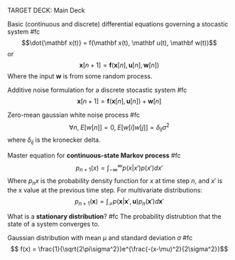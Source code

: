 TARGET DECK: Main Deck

Basic (continuous and discrete) differential equations governing a stocastic system #fc 
$$\dot{\mathbf x(t)} = f(\mathbf x(t), \mathbf u(t), \mathbf w(t))$$
or
$$\mathbf x[n+1] = \mathbf f(\mathbf x[n], \mathbf u[n], \mathbf w[n])$$
Where the input $\mathbf w$ is from some random process. 
<!--ID: 1621165381916-->


Additive noise formulation for a discrete stocastic system #fc 
$$\mathbf x[n+1] = \mathbf f(\mathbf x[n], \mathbf u[n]) + \mathbf w[n]$$
<!--ID: 1621165381948-->


Zero-mean gaussian white noise process #fc 
$$\forall n, \; E[w[n]] = 0, \; E[w[i]w[j]] = \delta_{ij}\sigma^2$$
where $\delta_{ij}$ is the kronecker delta. 
<!--ID: 1621165381951-->



Master equation for **continuous-state Markov process** #fc 
$$p_{n+1}(x) = \int_{-\infty}^{\infty} p(x|x') p(x') dx'$$
Where $p_n{x}$ is the probability density function for $x$ at time step $n$, and $x'$ is the x value at the previous time step. 
For multivariate distributions:
$$ p_{n+1}(\mathbf x) = \int_{\mathcal X} p(\mathbf x| \mathbf x', \mathbf u ) p_n(\mathbf x')d\mathbf x'$$
<!--ID: 1621165381954-->


What is a **stationary distribution**? #fc 
The probability distrubtion that the state of a system converges to.
<!--ID: 1621165381956-->



Gaussian distribution with mean $\mu$ and standard deviation $\sigma$ #fc 
$$ f(x) = \frac{1}{\sqrt{2\pi\sigma^2}}e^{\frac{-(x-\mu)^2}{2\sigma^2}}$$
<!--ID: 1621165381959-->


